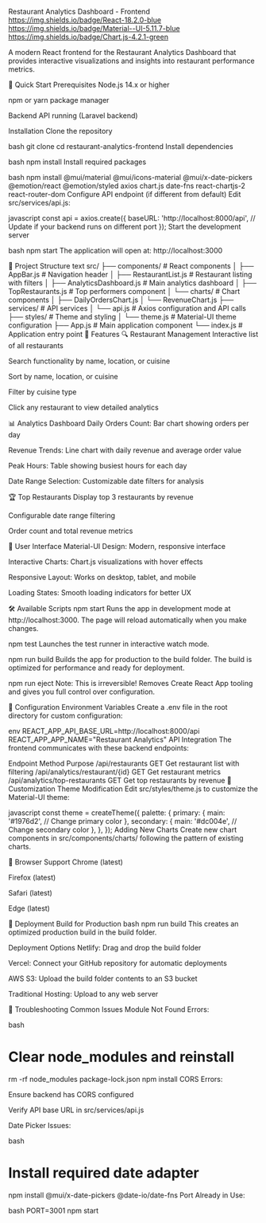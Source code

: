 Restaurant Analytics Dashboard - Frontend
https://img.shields.io/badge/React-18.2.0-blue
https://img.shields.io/badge/Material--UI-5.11.7-blue
https://img.shields.io/badge/Chart.js-4.2.1-green

A modern React frontend for the Restaurant Analytics Dashboard that provides interactive visualizations and insights into restaurant performance metrics.

🚀 Quick Start
Prerequisites
Node.js 14.x or higher

npm or yarn package manager

Backend API running (Laravel backend)

Installation
Clone the repository

bash
git clone <your-repository-url>
cd restaurant-analytics-frontend
Install dependencies

bash
npm install
Install required packages

bash
npm install @mui/material @mui/icons-material @mui/x-date-pickers @emotion/react @emotion/styled axios chart.js date-fns react-chartjs-2 react-router-dom
Configure API endpoint (if different from default)
Edit src/services/api.js:

javascript
const api = axios.create({
  baseURL: 'http://localhost:8000/api', // Update if your backend runs on different port
});
Start the development server

bash
npm start
The application will open at: http://localhost:3000

📁 Project Structure
text
src/
├── components/           # React components
│   ├── AppBar.js        # Navigation header
│   ├── RestaurantList.js # Restaurant listing with filters
│   ├── AnalyticsDashboard.js # Main analytics dashboard
│   ├── TopRestaurants.js # Top performers component
│   └── charts/          # Chart components
│       ├── DailyOrdersChart.js
│       └── RevenueChart.js
├── services/            # API services
│   └── api.js          # Axios configuration and API calls
├── styles/             # Theme and styling
│   └── theme.js        # Material-UI theme configuration
├── App.js              # Main application component
└── index.js            # Application entry point
🎯 Features
🔍 Restaurant Management
Interactive list of all restaurants

Search functionality by name, location, or cuisine

Sort by name, location, or cuisine

Filter by cuisine type

Click any restaurant to view detailed analytics

📊 Analytics Dashboard
Daily Orders Count: Bar chart showing orders per day

Revenue Trends: Line chart with daily revenue and average order value

Peak Hours: Table showing busiest hours for each day

Date Range Selection: Customizable date filters for analysis

🏆 Top Restaurants
Display top 3 restaurants by revenue

Configurable date range filtering

Order count and total revenue metrics

🎨 User Interface
Material-UI Design: Modern, responsive interface

Interactive Charts: Chart.js visualizations with hover effects

Responsive Layout: Works on desktop, tablet, and mobile

Loading States: Smooth loading indicators for better UX

🛠️ Available Scripts
npm start
Runs the app in development mode at http://localhost:3000. The page will reload automatically when you make changes.

npm test
Launches the test runner in interactive watch mode.

npm run build
Builds the app for production to the build folder. The build is optimized for performance and ready for deployment.

npm run eject
Note: This is irreversible! Removes Create React App tooling and gives you full control over configuration.

🔧 Configuration
Environment Variables
Create a .env file in the root directory for custom configuration:

env
REACT_APP_API_BASE_URL=http://localhost:8000/api
REACT_APP_APP_NAME="Restaurant Analytics"
API Integration
The frontend communicates with these backend endpoints:

Endpoint	Method	Purpose
/api/restaurants	GET	Get restaurant list with filtering
/api/analytics/restaurant/{id}	GET	Get restaurant metrics
/api/analytics/top-restaurants	GET	Get top restaurants by revenue
🎨 Customization
Theme Modification
Edit src/styles/theme.js to customize the Material-UI theme:

javascript
const theme = createTheme({
  palette: {
    primary: {
      main: '#1976d2', // Change primary color
    },
    secondary: {
      main: '#dc004e', // Change secondary color
    },
  },
});
Adding New Charts
Create new chart components in src/components/charts/ following the pattern of existing charts.

📱 Browser Support
Chrome (latest)

Firefox (latest)

Safari (latest)

Edge (latest)

🚀 Deployment
Build for Production
bash
npm run build
This creates an optimized production build in the build folder.

Deployment Options
Netlify: Drag and drop the build folder

Vercel: Connect your GitHub repository for automatic deployments

AWS S3: Upload the build folder contents to an S3 bucket

Traditional Hosting: Upload to any web server

🐛 Troubleshooting
Common Issues
Module Not Found Errors:

bash
# Clear node_modules and reinstall
rm -rf node_modules package-lock.json
npm install
CORS Errors:

Ensure backend has CORS configured

Verify API base URL in src/services/api.js

Date Picker Issues:

bash
# Install required date adapter
npm install @mui/x-date-pickers @date-io/date-fns
Port Already in Use:

bash
PORT=3001 npm start